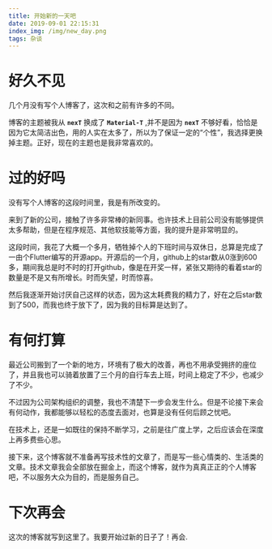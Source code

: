 ```yaml
---
title: 开始新的一天吧
date: 2019-09-01 22:15:31
index_img: /img/new_day.png
tags: 杂谈
---
```


# 好久不见

几个月没有写个人博客了，这次和之前有许多的不同。

博客的主题被我从 <code>**nexT**</code> 换成了  <code>**Material-T**</code> ,并不是因为 <code>**nexT**</code> 不够好看，恰恰是因为它太简洁出色，用的人实在太多了，所以为了保证一定的“个性”，我选择更换掉主题。正好，现在的主题也是我非常喜欢的。

<!--more--> 

# 过的好吗

没有写个人博客的这段时间里，我是有所改变的。

来到了新的公司，接触了许多非常棒的新同事。也许技术上目前公司没有能够提供太多帮助，但是在程序规范、其他软技能等方面，我的提升是非常明显的。

这段时间，我花了大概一个多月，牺牲掉个人的下班时间与双休日，总算是完成了一由个Flutter编写的开源app。开源后的一个月，github上的star数从0涨到600多，期间我总是时不时的打开github，像是在开奖一样，紧张又期待的看着star的数量是不是又有所增长。时而失望，时而惊喜。

然后我逐渐开始讨厌自己这样的状态，因为这太耗费我的精力了，好在之后star数到了500，而我也终于放下了，因为我的目标算是达到了。



# 有何打算

最近公司搬到了一个新的地方，环境有了极大的改善，再也不用承受拥挤的座位了，并且我也可以骑着放置了三个月的自行车去上班，时间上稳定了不少，也减少了不少。

不过因为公司架构组织的调整，我也不清楚下一步会发生什么。但是不论接下来会有何动作，我都能够以轻松的态度去面对，也算是没有任何后顾之忧吧。

在技术上，还是一如既往的保持不断学习，之前是往广度上学，之后应该会在深度上再多费些心思。

接下来，这个博客就不准备再写技术性的文章了，而是写一些心情类的、生活类的文章。技术文章我会全部放在掘金上，而这个博客，就作为真真正正的个人博客吧，不以服务大众为目的，而是服务自己。


# 下次再会

这次的博客就写到这里了。我要开始过新的日子了！再会.